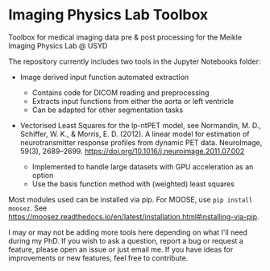 # Imaging Physics Lab Toolbox
Toolbox for medical imaging data pre & post processing for the Meikle Imaging Physics Lab @ USYD

The repository currently includes two tools in the Jupyter Notebooks folder:
- Image derived input function automated extraction
    - Contains code for DICOM reading and preprocessing
    - Extracts input functions from either the aorta or left ventricle
    - Can be adapted for other segmentation tasks

- Vectorised Least Squares for the lp-ntPET model, see Normandin, M. D., Schiffer, W. K., & Morris, E. D. (2012). A linear model for estimation of neurotransmitter response profiles from dynamic PET data. NeuroImage, 59(3), 2689–2699. https://doi.org/10.1016/j.neuroimage.2011.07.002
    - Implemented to handle large datasets with GPU acceleration as an option
    - Use the basis function method with (weighted) least squares
 
Most modules used can be installed via pip. For MOOSE, use ```pip install moosez```. See https://moosez.readthedocs.io/en/latest/installation.html#installing-via-pip.

I may or may not be adding more tools here depending on what I'll need during my PhD. If you wish to ask a question, report a bug or request a feature, please open an issue or just email me. If you have ideas for improvements or new features, feel free to contribute.
